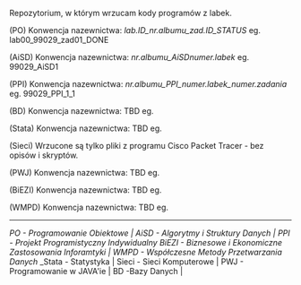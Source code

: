 Repozytorium, w którym wrzucam kody programów z labek.

(PO)
Konwencja nazewnictwa: *lab.ID_nr.albumu_zad.ID_STATUS*
                   eg. lab00_99029_zad01_DONE
                   
(AiSD)
Konwencja nazewnictwa: *nr.albumu_AiSDnumer.labek*
                    eg. 99029_AiSD1

(PPI)
Konwencja nazewnictwa: *nr.albumu_PPI_numer.labek_numer.zadania*
                    eg. 99029_PPI_1_1
                    
(BD)
Konwencja nazewnictwa: TBD
                    eg.

(Stata)
Konwencja nazewnictwa: TBD
                    eg.

(Sieci)
Wrzucone są tylko pliki z programu Cisco Packet Tracer - bez opisów i skryptów.

(PWJ)
Konwencja nazewnictwa: TBD
                    eg.

(BiEZI)
Konwencja nazewnictwa: TBD
                    eg.

(WMPD)
Konwencja nazewnictwa: TBD
                    eg.

---
_PO - Programowanie Obiektowe | AiSD - Algorytmy i Struktury Danych | PPI - Projekt Programistyczny Indywidualny_
_BiEZI - Biznesowe i Ekonomiczne Zastosowania Inforamtyki | WMPD - Współczesne Metody Przetwarzania Danych_
_Stata - Statystyka | Sieci - Sieci Komputerowe | PWJ - Programowanie w JAVA'ie | BD -Bazy Danych |
